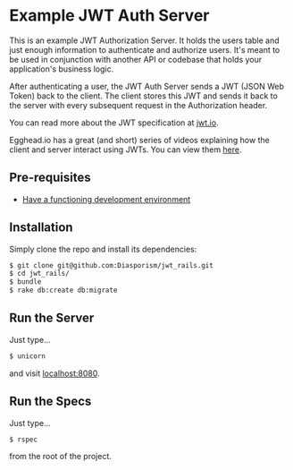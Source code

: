 Example JWT Auth Server 
=========
This is an example JWT Authorization Server. It holds the users table and just enough information to authenticate and authorize users. It's meant to be used in conjunction with another API or codebase that holds your application's business logic.

After authenticating a user, the JWT Auth Server sends a JWT (JSON Web Token) back to the client. The client stores this JWT and sends it back to the server with every subsequent request in the Authorization header.

You can read more about the JWT specification at [jwt.io](http://jwt.io).

Egghead.io has a great (and short) series of videos explaining how the client and server interact using JWTs. You can view them [here](https://egghead.io/series/angularjs-authentication-with-jwt).

Pre-requisites
---------------
- [Have a functioning development environment](http://tutorials.jumpstartlab.com/topics/environment/environment.html)

Installation
--------------
Simply clone the repo and install its dependencies:
```sh
$ git clone git@github.com:Diasporism/jwt_rails.git
$ cd jwt_rails/
$ bundle
$ rake db:create db:migrate
```

Run the Server
---------------
Just type...
```sh
$ unicorn
```
and visit [localhost:8080](http://localhost:8080).

Run the Specs
---------------
Just type...
```sh
$ rspec
```
from the root of the project.

